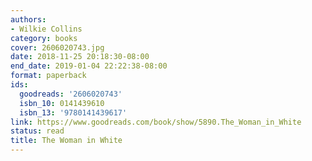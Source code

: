 ```yaml
---
authors:
- Wilkie Collins
category: books
cover: 2606020743.jpg
date: 2018-11-25 20:18:30-08:00
end_date: 2019-01-04 22:22:38-08:00
format: paperback
ids:
  goodreads: '2606020743'
  isbn_10: 0141439610
  isbn_13: '9780141439617'
link: https://www.goodreads.com/book/show/5890.The_Woman_in_White
status: read
title: The Woman in White
---
```

